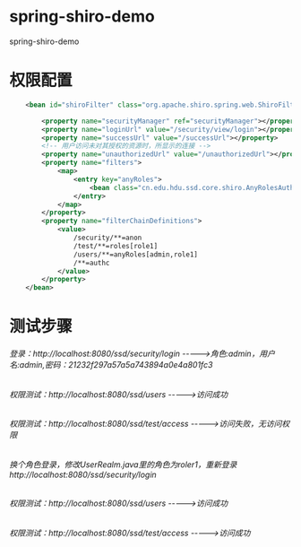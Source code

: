 # spring-shiro-demo
spring-shiro-demo

# 权限配置
```xml
	<bean id="shiroFilter" class="org.apache.shiro.spring.web.ShiroFilterFactoryBean">

		<property name="securityManager" ref="securityManager"></property>
		<property name="loginUrl" value="/security/view/login"></property>
		<property name="successUrl" value="/successUrl"></property>
		<!-- 用户访问未对其授权的资源时，所显示的连接 -->
		<property name="unauthorizedUrl" value="/unauthorizedUrl"></property>
		<property name="filters">
			<map>
				<entry key="anyRoles">
					<bean class="cn.edu.hdu.ssd.core.shiro.AnyRolesAuthorizationFilter" />
				</entry>
			</map>
		</property>
		<property name="filterChainDefinitions">
			<value>
				/security/**=anon
				/test/**=roles[role1]
				/users/**=anyRoles[admin,role1]
				/**=authc
			</value>
		</property>
	</bean>
``` 
# 测试步骤
###### 登录：http://localhost:8080/ssd/security/login   ----->角色:admin，用户名:admin,密码：21232f297a57a5a743894a0e4a801fc3
###### 权限测试：http://localhost:8080/ssd/users ----->访问成功
###### 权限测试：http://localhost:8080/ssd/test/access ----->访问失败，无访问权限
###### 换个角色登录，修改UserRealm.java里的角色为roler1，重新登录http://localhost:8080/ssd/security/login
###### 权限测试：http://localhost:8080/ssd/users ----->访问成功
###### 权限测试：http://localhost:8080/ssd/test/access ----->访问成功
